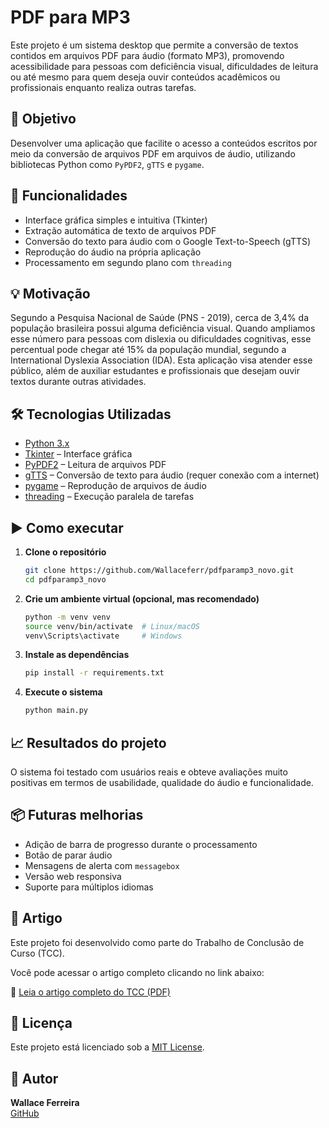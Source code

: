# PDF para MP3

Este projeto é um sistema desktop que permite a conversão de textos contidos em arquivos PDF para áudio (formato MP3), promovendo acessibilidade para pessoas com deficiência visual, dificuldades de leitura ou até mesmo para quem deseja ouvir conteúdos acadêmicos ou profissionais enquanto realiza outras tarefas.

## 🧠 Objetivo

Desenvolver uma aplicação que facilite o acesso a conteúdos escritos por meio da conversão de arquivos PDF em arquivos de áudio, utilizando bibliotecas Python como `PyPDF2`, `gTTS` e `pygame`.

## 📌 Funcionalidades

- Interface gráfica simples e intuitiva (Tkinter)
- Extração automática de texto de arquivos PDF
- Conversão do texto para áudio com o Google Text-to-Speech (gTTS)
- Reprodução do áudio na própria aplicação
- Processamento em segundo plano com `threading`

## 💡 Motivação

Segundo a Pesquisa Nacional de Saúde (PNS - 2019), cerca de 3,4% da população brasileira possui alguma deficiência visual. Quando ampliamos esse número para pessoas com dislexia ou dificuldades cognitivas, esse percentual pode chegar até 15% da população mundial, segundo a International Dyslexia Association (IDA). Esta aplicação visa atender esse público, além de auxiliar estudantes e profissionais que desejam ouvir textos durante outras atividades.

## 🛠️ Tecnologias Utilizadas

- [Python 3.x](https://www.python.org/)
- [Tkinter](https://docs.python.org/3/library/tkinter.html) – Interface gráfica
- [PyPDF2](https://pypi.org/project/PyPDF2/) – Leitura de arquivos PDF
- [gTTS](https://pypi.org/project/gTTS/) – Conversão de texto para áudio (requer conexão com a internet)
- [pygame](https://pypi.org/project/pygame/) – Reprodução de arquivos de áudio
- [threading](https://docs.python.org/3/library/threading.html) – Execução paralela de tarefas

## ▶️ Como executar

1. **Clone o repositório**
   ```bash
   git clone https://github.com/Wallaceferr/pdfparamp3_novo.git
   cd pdfparamp3_novo
   ```

2. **Crie um ambiente virtual (opcional, mas recomendado)**
   ```bash
   python -m venv venv
   source venv/bin/activate  # Linux/macOS
   venv\Scripts\activate     # Windows
   ```

3. **Instale as dependências**
   ```bash
   pip install -r requirements.txt
   ```

4. **Execute o sistema**
   ```bash
   python main.py
   ```

## 📈 Resultados do projeto

O sistema foi testado com usuários reais e obteve avaliações muito positivas em termos de usabilidade, qualidade do áudio e funcionalidade.

## 📦 Futuras melhorias

- Adição de barra de progresso durante o processamento
- Botão de parar áudio
- Mensagens de alerta com `messagebox`
- Versão web responsiva
- Suporte para múltiplos idiomas

## 📄 Artigo

Este projeto foi desenvolvido como parte do Trabalho de Conclusão de Curso (TCC).

Você pode acessar o artigo completo clicando no link abaixo:

🔗 [Leia o artigo completo do TCC (PDF)](./docs/artigo_tcc_wallace_versaofinal.pdf)

## 📄 Licença

Este projeto está licenciado sob a [MIT License](LICENSE).

## 👤 Autor

**Wallace Ferreira**  
[GitHub](https://github.com/Wallaceferr)
